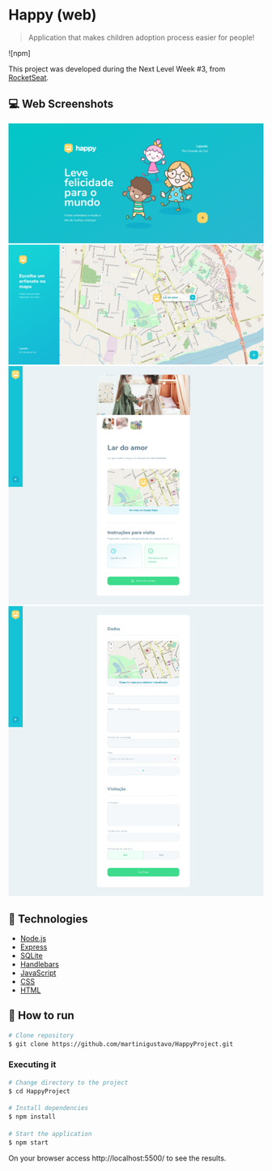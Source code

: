 # Happy (web)

> Application that makes children adoption process easier for people!

![npm]

This project was developed during the Next Level Week #3, from [RocketSeat](https://rocketseat.com.br).

## :computer: Web Screenshots

![](.github/page-landing.png)
![](.github/page-orphanages.png)
![](.github/page-orphanage.png)
![](.github/page-create-orphanage.png)

## :rocket: Technologies

- [Node.js](https://nodejs.org)
- [Express](https://expressjs.com)
- [SQLite](https://sqlite.org/index.html)
- [Handlebars](https://handlebarsjs.com/)
- [JavaScript](https://javascript.com)
- [CSS](https://developer.mozilla.org/en-US/docs/Web/CSS)
- [HTML](https://developer.mozilla.org/en-US/docs/Web/HTML)

## :construction_worker: How to run

```bash
# Clone repository
$ git clone https://github.com/martinigustavo/HappyProject.git
```

### Executing it

```bash
# Change directory to the project
$ cd HappyProject

# Install dependencies
$ npm install

# Start the application
$ npm start
```

On your browser access http://localhost:5500/ to see the results.